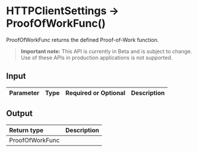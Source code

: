 # HTTPClientSettings -> ProofOfWorkFunc()
ProofOfWorkFunc returns the defined Proof-of-Work function.
> **Important note:** This API is currently in Beta and is subject to change. Use of these APIs in production applications is not supported.

## Input

| Parameter       | Type | Required or Optional | Description |
|:---------------|:--------|:--------| :--------|


## Output

| Return type     | Description |
|:---------------|:--------|
| ProofOfWorkFunc |  |


